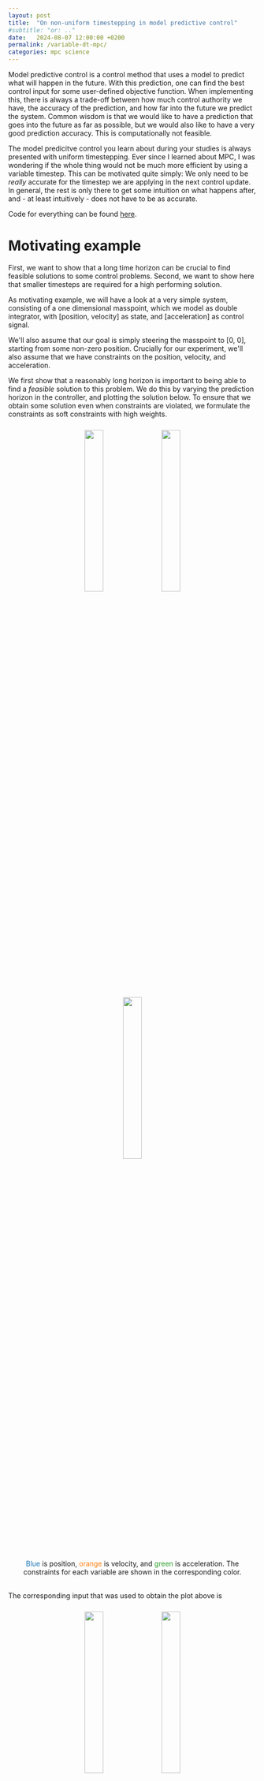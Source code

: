 ```yaml
---
layout: post
title:  "On non-uniform timestepping in model predictive control"
#subtitle: "or: .."
date:   2024-08-07 12:00:00 +0200
permalink: /variable-dt-mpc/
categories: mpc science
---
```


Model predictive control is a control method that uses a model to predict what will happen in the future.
With this prediction, one can find the best control input for some user-defined objective function.
When implementing this, there is always a trade-off between how much control authority we have, the accuracy of the prediction, and how far into the future we predict the system.
Common wisdom is that we would like to have a prediction that goes into the future as far as possible, but we would also like to have a very good prediction accuracy.
This is computationally not feasible.

The model predicitve control you learn about during your studies is always presented with uniform timestepping.
Ever since I learned about MPC, I was wondering if the whole thing would not be much more efficient by using a variable timestep.
This can be motivated quite simply: We only need to be _really_ accurate for the timestep we are applying in the next control update.
In general, the rest is only there to get some intuition on what happens after, and - at least intuitively - does not have to be as accurate.

Code for everything can be found [here](https://github.com/vhartman/nu-nmpc/tree/master).

# Motivating example

First, we want to show that a long time horizon can be crucial to find feasible solutions to some control problems.
Second, we want to show here that smaller timesteps are required for a high performing solution.

As motivating example, we will have a look at a very simple system, consisting of a one dimensional masspoint, which we model as double integrator, with [position, velocity] as state, and [acceleration] as control signal.

We'll also assume that our goal is simply steering the masspoint to [0, 0], starting from some non-zero position.
Crucially for our experiment, we'll also assume that we have constraints on the position, velocity, and acceleration.

We first show that a reasonably long horizon is important to being able to find a _feasible_ solution to this problem.
We do this by varying the prediction horizon in the controller, and plotting the solution below.
To ensure that we obtain some solution even when constraints are violated, we formulate the constraints as soft constraints with high weights.

<div style="width: 90%;margin:auto; text-align: center;">
  <img src="{{ site.url }}/assets/nu_mpc/lin_sys_n_5.png" style="width:29%; padding: 10px">
  <img src="{{ site.url }}/assets/nu_mpc/lin_sys_n_10.png" style="width:29%; padding: 10px">
  <img src="{{ site.url }}/assets/nu_mpc/lin_sys_n_20.png" style="width:29%; padding: 10px">
  <figcaption><span style="color: #1f77b4;">Blue</span> is position, <span style="color: #ff7f0e;">orange</span> is velocity, and <span style="color: #2ca02c;">green</span> is acceleration. The constraints for each variable are shown in the corresponding color.</figcaption>
</div>
<br>

The corresponding input that was used to obtain the plot above is 

<div style="width: 90%;margin:auto; text-align: center;">
  <img src="{{ site.url }}/assets/nu_mpc/input_lin_sys_n_5.png" style="width:29%; padding: 10px">
  <img src="{{ site.url }}/assets/nu_mpc/input_lin_sys_n_10.png" style="width:29%; padding: 10px">
  <img src="{{ site.url }}/assets/nu_mpc/input_lin_sys_n_20.png" style="width:29%; padding: 10px">
</div>
<br>

It should be clearly visible that the shorter horizons violate the constraint more{% include sidenote.html text='I want to point out that the longer horizons also violate the constraint, mainly due to how I implement the soft constraint handling. With a higher penalty, this violation decreases more. The correct way to handle this wuld be via lagrange multipliers.'%}.
Intuitively, what happens here is that the short horizon leads to a priorization of accelerating quickly, and only 'getting to know' about the constraint too late to slow down, thereby violating the constraint{% include sidenote.html text='To a certain extent, this could be alleviated with the "correct" final cost and final constraint, however, the final cost is hard to get "correct", and constraining the final set to a velocity from which we can safely stop makes the system too conservative.'%}.

For the second point, we now keep the prediction horizon the same for all runs, but we vary the size of the timestep that we use for the discretization, and plot the open loop cost below.
We do only alter the prediction discretization, we still call the controller at the same frequency.
Next to it, we plot the time it took the solver to find a solution for the MPC problem.

<div style="width: 90%;margin:auto; text-align: center;">
  <img src="{{ site.url }}/assets/nu_mpc/lin_sys_cost.png" style="width:46%; padding: 10px">
  <img src="{{ site.url }}/assets/nu_mpc/lin_sys_comp_time.png" style="width:46%; padding: 10px">
  <figcaption>Here, we have a prediction horizon of 0.8s, and therefore N=10 corresponds to dt=0.08s, N=20 to 0.04s, N=30 to 0.026s, and N=40 to 0.02s.</figcaption>
</div>
<br>

While in this case, we always find _a_ solution, the solution quality when using a finer discretization is clearly superior{% include sidenote.html text='While there is a clear difference, it is not as large as it is in other (more nonlinear) systems like a quadcopter.'%}, but we also have the problem of a much larger compute time that is required.

Then, as claimed in the intro, in an ideal world, we would like to have a combination of small timesteps, and long prediction horizon in order to obtain the best solution we can get.

# What are we going to do?
Instead of doing the normal MPC discretization strategy of 'every timestep is exactly the same' we'll vary the timesteps over the prediction horizon.
For now, we constrain ourself to a predetermined sequence of timesteps.

The standard MPC formulation looks roughly like this:

$$
\begin{align}
u^* = & \min_{x, u} j_N(x_N) + \sum_i^{N-1} j(x_i, u_i)\\
\text{s.t.} \ \ & x_0 = x(0)\\
&x_{t+i} = x_i + \Delta t f(x_i, u_i) \\
& x_i\in \mathcal{X},  u_i \in \mathcal{U}\\
& x_i\leq g(x_i, u_i)
\end{align}
$$

Here, $$j$$ is a possibly non-convex cost term, $$f$$ are the dynamics of the system we are interested in, $$\mathcal{X}, \mathcal{U}$$ are the domains of the state and the input respectively, and $$g$$ is a constraint function.
Compared to this more or less standard formulation, I want to have a look at

$$
\begin{align}
u^* = & \min_{x, u} j_N(x_N) + \sum_i^{N-1} \Delta t_i j(x_i, u_i)\\
\text{s.t.} \ \ & x_0 = x(0)\\
&x_{t+i} = x_i + \Delta t_i f(x_i, u_i) \\
& x_i\in \mathcal{X},  u_i \in \mathcal{U}\\
& x_i\leq g(x_i, u_i)
\end{align}
$$

which is virtually the same, except that there is the index $$i$$ on the timestep $$\Delta t$$, and the stage-cost is scaled by the magnitude of the timestep.

Of course, this variable timestepping approach could be implemented in any optimal control setting with a receding horizon such as vanilla MPC, dynamic programming approaches, or MPPI (model predictive path integral control){% include sidenote.html text='It is more questionable if this works well for MPPI, since we do not do traditional optimization here which scales with the number of desicion variables. It could work well, as it still reduces the size of the decision space.'%}{% include sidenote.html text='It might even be advantageous in some settings of a trajectory optimization setting to not use completely uniform discretizations.'%}.

In this post, I will have a look at an iLQR implementation, and a MPC implementation with variable timesteps.

#### Related work
I always assumed that something similar to what I had in mind here must already have been done _somewhere_, but maybe its just not the thing that the academic community is interested in?

In most of the open source MPC libraries I looked at (do mpc, matlab, adrl control toolbox), variable timestepping was also not an option. 
Acados was the only library that I found that has the option to use variable timesteps.

Recently, when reading something completely different, I found papers that follow a similar approach: 
- [STORM: An Integrated Framework for Fast Joint-Space Model-Predictive Control for Reactive Manipulation](https://proceedings.mlr.press/v164/bhardwaj22a/bhardwaj22a.pdf) which uses the approach for MPPI.
- [An integrated system for real-time Model Predictive Control of
humanoid robots](https://homes.cs.washington.edu/~todorov/papers/ErezHumanoids13.pdf) which mentions this approach at thevery end of section III.
- [Distributing Collaborative Multi-Robot Planning with Gaussian Belief Propagation](https://arxiv.org/pdf/2203.11618.pdf) - there is a brief mention of 'increasing time-gaps between consecutive states', but this is never elaborated after, and not really visible in the video demonstration.

I am interested in how you should choose your timesteps, and what improvement you can expect _at a constant compute time_.
There is little discussion of that in any of those papers above, only the mention that "there is a design tradeoff", and that "small steps in the beginning, and large steps later" are better.

And while I completely belive that this strategy is the correct one, I would like to see some more experiments on it, get an intuition how much compute time can be saved, and check if this is really the best strategy.

There were two more papers that I could find that go in a similar direction, albeit going a step further: they are automatically adjusting the timestep-size to get a dense representation of the system at points where it matters, and a finer one where it does not:

- [A Variable-Sampling Time Model Predictive Control Algorithm for Improving Path-Tracking Performance of a Vehicle](https://www.mdpi.com/1424-8220/21/20/6845)
- [Variable Sampling MPC via Differentiable Time-Warping Function](https://arxiv.org/abs/2301.08397)

The objective in those papers seems to be an increased accuracy, not a decreased computational cost though.


# Experiments

#### The problems
To test the variable timestepping approach, I will have a detailed look at two problems here{% include sidenote.html text='There are more systems (quadcopter, masspoint in N dimensions, double pendulum) in the code, and it is relatively straightforward to run them to produce the same plots as below.'%}:

- The inverted pendulum on a cart pole (_the_ classical control benchmark).
  The dynamics equations of the cart pole problem can be found [here](https://metr4202.uqcloud.net/tpl/t8-Week13-pendulum.pdf), and the state is four dimensional, and the input is scalar.
  The goal here is to swing the pendulum up, and stabilize it at the top (the unstable equilibrium).
  There are input and state constraints.
  A possible solution to the problem looks like this:
  <div style="width: 90%;margin:auto; text-align: center;">
    <img src="{{ site.url }}/assets/nu_mpc/cartpole_anim.gif" style="width:75%; padding: 10px">
  </div>

- Recovering a 2D quadcopter from an inverted position. The dynamics of this are again relatively standard, and can be found e.g. [here](https://cookierobotics.com/052/).
  A solution looks like this:
  <div style="width: 90%;margin:auto; text-align: center;">
    <img src="{{ site.url }}/assets/nu_mpc/quadcopter_animation.gif" style="width:75%; padding: 10px">
  <figcaption>The dot indicates the top of the quadrotor.</figcaption>
  </div>

#### What are we actually testing?

We are interested in figuring out if we can save time in our MPC controllers while keeping the performance approximately the same via variable timestepping.
Thus, what we test is an MPC controller with various numbers of timesteps $$N$$ with a non-uniform discretization, and plot the computation time and the quality (cost) of the solution.
We compare these non-uniform discretizations to a constant discretization with the same number of timesteps.
Note that this leads to larger timesteps in the beginning directly.

What we would expect (hope to get) is something like a pareto optimality front, where the non-uniform discretization hopefully has the lowest cost at a given compute time, respectively has the lowest compute time at a given cost.
This would allow us to fairly seamlessly trade off computation time and solution quality.

In order to isolate the compute time (which we want to analyze) from other effects, we'll fix the prediction horizon length. 
In this first experiment, we'll test two different discretization strategies, namely a linearly incresing one, and a exponentially increasing one. That is, our timestep for the the linearly increasing approach is

$$
\Delta t_i = \Delta t_0 + \alpha i
$$

with $$\alpha$$ defined by the constraint $$T = \sum_i^N \Delta t_0 + \alpha i$$.
This equation can be solved for $$\alpha$$.
Similarly, we can define our timestep to be

$$
\Delta t_i = \Delta t_0 (1+\alpha)^i
$$

with a similar constraint as before, which can again be (this time iteratievely) solved for alpha.

As mentioned above, we run{% include sidenote.html text="We'll run each experiment multiple times in order to ensure that we get sensible compute times, and not just one off results. We then plot the median compute time and cost in addition to the uncertainty."%} the controller{% include sidenote.html text="For all the gory details of the implementation, please have a look at the implementation."%} on a given system - for now without noise - and plot the open loop cost of the resulting trajectory against the computation time that the controller took.
Importantly, as compute time, we use the time that the solver took - that is, we ignore that more timesteps also need more time for linearization of the system dynamics.
Before running this experiment on the systems introduced above, we run the MPC controllers on the masspoint example that we used as motivation:

<div style="width: 90%;margin:auto; text-align: center;">
  <img src="{{ site.url }}/assets/nu_mpc/masspoint_cost_comp.png" style="width:46%; padding: 10px">
</div>

And as we hoped, we get a curve that results in better cost solutions at lower computation times.
This is however a relatively simple system, and the cost difference is relatively small for the specific cost matrices we chose.

Continuing with the cartpole system and the quadcopter looks like so:

<div style="width: 90%;margin:auto; text-align: center;">
  <img src="{{ site.url }}/assets/nu_mpc/cartpole_cost_comp.png" style="width:46%; padding: 10px">
  <img src="{{ site.url }}/assets/nu_mpc/quadcopter_cost_comp.png" style="width:46%; padding: 10px">
</div>

We clearly see what we hoped to see, and apparently get savings of up to 80% percent in computation time, while staying relatively close to the 'optimal' solution that we get with a fine constant time discretization.

Similar to the motivational experiment before, the cost differences that can be obtained are not _huge_ in these experiments.
This can partially be ascribed to the fact that the systems are still relatively simple.
However, in the cartpole experiment, we can also see a nice demonstration of the non-uniform discretization: Controllers with a lower compute time (~50% of the uniformly discretized) MPC controller still find a solution, and achieve a good cost.
Compared to that, all solutions with a cost >1000 do not find a solution, and do not manage to control the cart pole system to the instable equilibrium at the top.

It does appear like there is a slight difference in choice of non-uniform discretization, namely the linear slightly outperforming the exponential approach.
However, the difference is small and might very well be noise.

#### A brief look at a more complex system
After these quantitative tests, I want to have a look at steering a racecar around a racetrack using model predictive contouring control (MPCC).

The dynamics of the racecar are taken from here, and are approximated by the bycicle model.
The state is 8 dimensional, and the input has two dimensions.
As MPCC introduces additional states and inputs, the resulting system is 10 dimensional, with three input states.

The racetrack also has boundaries that we will introduce by enforcing a maximum distance between the middle line and the center of the car.
The constraints are then velocity constraints, acceleration constraints, and the track constraints.
A possible solution looks like this:
<div style="width: 90%;margin:auto; text-align: center;">
  <img src="{{ site.url }}/assets/nu_mpc/racecar_sol.gif" style="width:75%; padding: 10px">
</div>
Here, the rectangle is the car, and the blue line is the predicted path at that time-instant.

The setting we consider now for designing a controller is one where we assume that we have a fixed compute budget allocated for a controller.
We then want to find the controller that stays in this compute budget, and minimizes some cost functional. 
In our case, the cost is the minimization of the laptimes while staying in the track limits.
Our two parameters to choose are then the discretization timestep and the prediction horizon.


Below, we plot{% include sidenote.html text="For the sake of plotting, we'll assume that the car will follow the track in any case reasonably well, but to be sure, we'll double check track violations."%} the lap times for a grid search over discretization timesteps and number of timesteps in the prediction horizon for the uniform controller, and the two non-uniform discretization strategies.


# Conclusion & Outlook
Looking at the results it is quite clear that one should not discretize the continuous control problem uniformly if one cares about performance.
I think the specific way to discretize is up for discussion, but the experiments show quite convincingly that a compareable solution quality can be obtained with much less computational cost when using a non-uniform discretization.

Further, the experiments suggest that there is a bigger advantage to use such a non-uniform discretization if the systems is operating at the boundary of the constraints, and needs to e.g. not exceed a positional constraint.
Here, a larger lookahead is required, which can either be enabled by a larger discretization timestep (and sacrifice performance by doing so) or via non-uniform discretization (which seems to sacrifice less performance).

I think this can be partially explained by the fact that a longer discretization step can be seen as a lowpass filter on the control signal, thereby disallowing high frequency actions{% include sidenote.html text='This is an idea that I need to devote some more time to. Intuitively it feels right to say that a given discretization allows actions only below some frequency. There should be some connection between system performance and possible control frequency.'%}.
If we have a system that requres high frequency actions sometimes, this non-uniform discretization is helpful.

Of course this also means that since we only allow high frequency actions at the start of the prediction window, there must be some approach that outperforms ours if we need a high frequency action later in the prediction window.

#### Next steps
There are many things one could do here. First should probably be an implementation in C++ to see how the results and speedups hold up in a real implementation compared to the python versions I have here.
I have no reason to expect drastic differences, but you never know.

In addition, there are a few things that should be done to strengthen the analysis:
- Analyze different start states and ensure that the results hold up, and we did not only 'find' system-cost-state combinations that lend itself to the non-uniform discretization
- Look at the behaviour for 'more realistic' settings: Check how this approach handles disturbances, noise, and how this approach works when employed in an RTI scheme.
- Influence of the integrator that is used for discretization on the strategy. I found that with a simple euler integrator, large timesteps did not work well anymore (this means that sometimes the uniform controller works a bit better than in the plots above, and sometimes drastically worse. Roughly the same for the non-uniform discretization).
- Another metric for how good your controller is is how well the predicted path is being followed, i.e. answering the question 'are we actually at the state that we predicted $$x$$ seconds ago?' For a good controller, the prediction should closely align with where we actually end up. At least in the scenario with little noise.

Then, there are a variety of other things one should have a look at and analyze further. Amongst other things

- Conditioning the stepsize on something, possibly a reference trajectory, or the solution of the previous timestep
  - I do feel like it should be possible to figure out some approach to figure out where fine timesteps are required, and where we do not need a fine discretizaztion online in an RTI scheme.
  - Similarly, incorporating stepsize control from numerical integration in MPC like approaches might lead to a good stepsize-choice-policy.
- There is an open question how one could handle e.g. contacts that need to happen at a specific time, as for example in locomotion.
